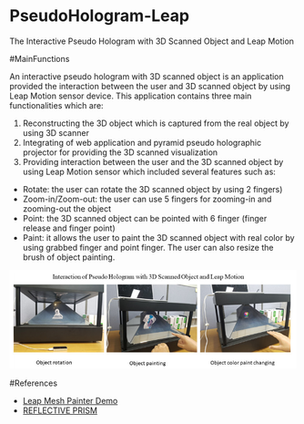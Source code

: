 # PseudoHologram-Leap
The Interactive Pseudo Hologram with 3D Scanned Object and Leap Motion

#MainFunctions

An interactive pseudo hologram with 3D scanned object is an application provided the interaction between the user and 3D scanned object by using Leap Motion sensor device. This application contains three main functionalities which are:
1. Reconstructing the 3D object which is captured from the real object by using 3D scanner
2. Integrating of web application and pyramid pseudo holographic projector for providing the 3D scanned visualization
3. Providing interaction between the user and the 3D scanned object by using Leap Motion sensor which included several features such as:
- Rotate: the user can rotate the 3D scanned object by using 2 fingers)
- Zoom-in/Zoom-out: the user can use 5 fingers for zooming-in and zooming-out the object
-  Point: the 3D scanned object can be pointed with 6 finger (finger release and finger point)
-  Paint: it allows the user to paint the 3D scanned object with real color by using grabbed finger and point finger. The user can also resize the brush of object painting.

<img src="1.jpg"/>

#References
- <a href="http://www.seedoubleyou.nl/blog/leap-mesh-painter-demo/item36"> Leap Mesh Painter Demo </a>
- <a href="http://www.instructables.com/id/Reflective-Prism/">REFLECTIVE PRISM</a>
